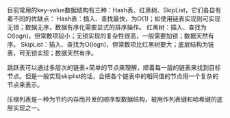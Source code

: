 目前常用的key-value数据结构有三种：Hash表、红黑树、SkipList，它们各自有着不同的优缺点：
Hash表：插入、查找最快，为O(1)；如使用链表实现则可实现无锁；数据无序，数据有序化需要显式的排序操作。
红黑树：插入、查找为O(logn)，但常数项较小；无锁实现的复杂性很高，一般需要加锁；数据天然有序。
SkipList：插入、查找为O(logn)，但常数项比红黑树要大；底层结构为链表，可无锁实现；数据天然有序。

跳跃表可以通过多层次的链表+简单的节点来理解，顺着每一层的链表来找到目标节点。但是一般实现skiplist的话，会把各个链表中的相同值的节点用一个复杂的节点来表示。

压缩列表是一种为节约内存而开发的顺序型数据结构，被用作列表键和哈希键的底层实现之一。